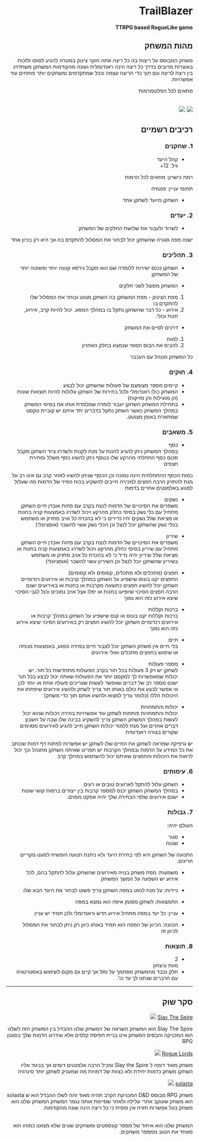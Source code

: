 <div dir='rtl' lang='he'>

# TrailBlazer

**TTRPG based RogueLike game**

## מהות המשחק
משחק המבוסס על ריצות בה כל ריצה אתה חוקר צינוק במטרה להגיע לסופו ולזכות באוצרות מרובים בדרך
כל ריצה הינה ראנדומלית ושונה מהקודמות
המשחקן משתדרג בין ריצה לריצה וגם תוך כדי הריצה עצמה וככל שמתקדמים ומשחקים יותר פותחים עוד אפשרויות.

מתאים לכל הפלטפורמות

[<img src= "./images/combat.png" />](combat)
[<img src= "./images/dungeon%20map.png" />](map)
---


## רכיבים רשמיים


### 1. שחקנים

* קהל היעד <br> 
גיל: 12+

רמת כישרון: מתאים לכל הרמות 

תחומי עניין: פנטזיה

* השחקן מיועד לשחקן אחד

### 2. יעדים

* לשרוד ולעבור את שלושת החלקים של המשחק

ישנה מפה סגורה שהשחקן יכול לבחור את המסלול להתקדם בה אך היא רק בכיון אחד 

### 3. תהליכים

* השחקן נכנס ישירות ללומדה שם הוא מקבל גירסא קטנה יותר ופשוטה יותר של המשחקן

*	המשחק מפוצל לשני חלקים 
1. מפת הצינוק - מפת המשחקן בה השחקן מנווט ובוחר את המסלול שלו להתקדם בו
2. אירוע - כל דבר שהשחקן נתקל בו במהלך המסע. יכול להיות קרב, אירוע, חנות וכולי.

* דרכים לסיים את המשחק <br>	
1. למות
2. להביס את הבוס הסופי שנמצא בחלק האחרון

כל המשחק מנוהל עם העכבר


### 4. חוקים

* קיימים מספר מצומצם של פעולות שהשחקן יכול לבצע
* המשחק כולו ראנדומלי ולכל בחירות של השחקן עלולות להיות תוצאות שונות (הן מועילות והן מזיקות)
* בתחילת המשחק השחקן יעבור לומדה שמלמדת אותו את בסיסי המשחק
במהלך המשחק כאשר השחק נתקל בדברים יחד איתם יש קוביית טקסט שמתארת באופן מצוטט.


### 5. משאבים

* כסף <br>
במהלך המשחק ניתן להגיע לחנות על מנת לקנות ולשדרג ציוד
השחקן מקבל סכום כסף התחלתי מהרקע שלו 
בנוסף ניתן להשיג כסף משלל ומחירת חצפים

כמות הכסף ההתחלתית הינה נמוכה וכן הכסף שניתן להשיג לאחר קרב גם אינו רב
על מנת להחזיק הרבה חפצים למכירה חייבים להשקיע בכוח הפיזי של הדמות מה שעלול לפגוע באלמנטים אחרים בדמות

* נשקים <br>
משפרים את הסיכויים של הדמות לנצח בקרב עם פחות אובדן חיים
השחקן מתחיל עם כלי נשק בסיסי כחלק מהרקע ויכול לשדרג באמצעות קניה בחנות או מציאת שלל
נשקים יהיו נדירים כי לא בהכרח כל אויב מחזיק או משתמש בכלי נשק שהשחקן יוכל לנצל
וכן הכלי נשק עשוי להשבר (אופציונלי)

* שיריון <br>
משפרים את הסיכויים של הדמות לנצח בקרב עם פחות אובדן חיים
השחקן מתחיל עם שיריון בסיסי כחלק מהרקע ויכול לשדרג באמצעות קניה בחנות או מציאת שלל
שיריון יהיה נדיר כי לא בהכרח כל אויב מחזיק או משתמש בשיריון שהשחקן יוכל לנצל
וכן השיריון עשוי להשבר (אופציונלי)

* חפצים (מתכלים ולא מתכלים, קסומים ולא קסומים) <br>
החפצים יקנו בונוס שישפיע על השחקן במהלך קרבות או אירועים רנדומיים
השחקן יוכל להשיג חפצים כתוצאה מקרבות או בחנות או באירועים
ישנם הרבה חפצים הסיכוי שיופיעו בחנות או יפלו אצל אויב נמוכים וכנל לגבי הסיכוי שיצא אירוע כזה הוא נמוך

* ברכות וקללות <br>
ברכות וקללות יקנו בונוס או קנס שישפיע על השחקן במהלך קרבות או אירועים רנדומיים
השחקן יוכל להשיג חפצים רק באירועים
הסיכוי שיצא אירוע כזה הוא נמוך

* חיים <br>
בלי חיים אין משחק
השחקן יוכל לצבור חיים במידה ונפגע, באמצעות מנוחה או שימוש בחפצים מתכלים ואולי אירועים

* מספר פעולות <br>
לשחקן יש רק 3 פעולות בכל תור בקרב
הפעולות מתחדשות כל תור.
יש יכולות שמאפשרות לך למקסם יותר את הפעולות שאתה יכול לבצע בכל תור
ישנם מספר רב של דברים שאפשר לעשות  שצריכים פעולה אחת או יותר לכן אי אפשר לבצע את כולם באותו תור
צריך לשחק ולהשיג אירועים שיפתחו את היכולות הללו (כלומר צריך למצוא ולהשיג אותם תוך כדי משחק)

* יכולות והתמחויות <br>
יכולות והתמחויות פותחות לשחקן עוד אפשרויות בחירה ויכולות שהוא יכול לעשות במהלך המשחק
השחקן צריך להשקיע בבינה שלו שבה על חשבון דברים אחרים
ועל מנת ללמוד יכולות השחקן חייב להגיע לאירועים מסוימים שקורים בצורה ראנדומית


יש גרפיקה שמראה לשחקן את החיים שלו 
לשחקן יש אפשרות לפתוח דף דמות שכותב את כל המידע על הדמות 
ובמהלך הקרבות יש תפריט שאיתה השחקן מתנהל וכך יכול לראות את היכולות והחפצים שאיתם יכול להשתמש במהלך קרב
### 6. עימותים

* השחקן עלול להתקל לארועים טובים או רעים
* במהלך המשחק השחקן יכנס למספר קרבות בין ייצורים ברמות קושי שונות
* ישנם אירועים שלפי הבחירה שלך יהיה אפקט מסוים.


### 7. גבולות
העולם יהיה: 
* סגור
* שטוח 

התנועה של השחקן היא לפי בחירת היעד ולא ניתנת תנועה חופשית למעט מקריים חריגים.

* משמעות: מפת משחק בנויה מאירועים שהשחקן עלול להתקל בהם, לכל אירוע יש השפעה על המשך המשחק

* ניידות: על מנת לנווט במפה השחקן צריך פשוט לבחור את היעד הבא שלו

* התמצאות: לשחקן מסומן איפה הוא נמצא במפה

* עניין: כל יעד במפה מתחיל אירוע חדש וראנדומלי ולכן תמיד יש עניין

* הכוונה: הכיוון של המפה הוא תמיד באותו כיוון רק ניתן לבחור את המסלול לכיוון זה


### 8. תוצאות

* 2 <br>
מוות וניצחון 
* חלק נכבד מהמשחק מסתמך על מזל אך קיים גם מקום לשימוש באסטרטגיה עם הדברים שנתנו לך עד כו'.

---

## סקר שוק

[Slay The Spire](https://store.steampowered.com/app/646570/Slay_the_Spire/)
[<img src= "https://i.redd.it/a1t423a23tz11.png" />](img)

Slay The Spire הוא המשחק השראה של המשחק שלנו 
ההבדל בין המשחק הזה לשלנו הוא המכניקה והבסיס
המשחק אינו בניית חפיסת קלפים אלא שידרוג הדמות שלך בסגנון RPG

[Rogue Lords](https://store.steampowered.com/app/1069690/Rogue_Lords/)
[<img src = "https://images.nintendolife.com/e59d11ab1aaea/rogue-lords.large.jpg"/>](img)

משחק מאוד דומה ל Slay the Spire ומכיל הרבה אלמנטים דומים 
אך בניגוד אליו השחקן משחק כדמות יחידת ולא כצוות של דמויות 
מה שמעניק לשחקן יותר סינרגיה

[solasta](https://www.solasta-game.com/)
[<img src= "https://fextralife.com/wp-content/uploads/2021/05/Solasta-Combat-1536x864.png" />](img)

משחק RPG מבוסס D&D 
המכניקת הקרב תהיה מאוד זהה לשלו
ההבדל הוא ש solasta הוא משחק שעוקב אחרי עלילה ולאחר שסיימת אותה נגמר המשחק
המשחק שלנו הוא משחק בעל אפשרות חזרה אין סופית 
כי כל ריצה הינה שונה מהקודמות.

<br/>
המשחק שלנו הוא איחוד של מספר קונספטים ומשחקים שונים שלא מצאנו כמוהו 
הוא מאחד את הטוב ממספר משחקים.

</div>